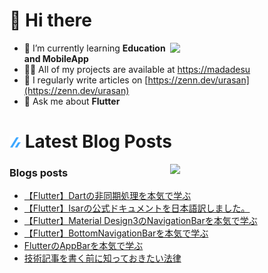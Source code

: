 # 👋 Hi there

<p><img align="right" width="49%" src="https://github-readme-stats.vercel.app/api/top-langs/?username=ika020202&layout=compact"/></p>

- 🌱 I’m currently learning **Education and MobileApp**
- 👨‍💻 All of my projects are available at [https://madadesu](https://madadesu)
- 📝 I regularly write articles on [https://zenn.dev/urasan](https://zenn.dev/urasan)
- 💬 Ask me about **Flutter**

# ![zenn](./assets/zenn.png) Latest Blog Posts

<p><img align="right" width="49%" src="https://github-readme-stats.vercel.app/api/top-langs?username=ika020202&show_icons=true&locale=en&layout=compact"/></p>

### Blogs posts
<!-- BLOG-POST-LIST:START -->
- [【Flutter】Dartの非同期処理を本気で学ぶ](https://zenn.dev/urasan/articles/f6613470658de1)
- [【Flutter】Isarの公式ドキュメントを日本語訳しました。](https://zenn.dev/urasan/articles/16cb45968b8e13)
- [【Flutter】Material Design3のNavigationBarを本気で学ぶ](https://zenn.dev/urasan/articles/e9b18c47d1747d)
- [【Flutter】BottomNavigationBarを本気で学ぶ](https://zenn.dev/urasan/articles/5bb85a54fb23fb)
- [FlutterのAppBarを本気で学ぶ](https://zenn.dev/urasan/articles/3a4002c00b5026)
- [技術記事を書く前に知っておきたい法律](https://zenn.dev/urasan/articles/806efa37d64670)
<!-- BLOG-POST-LIST:END -->

